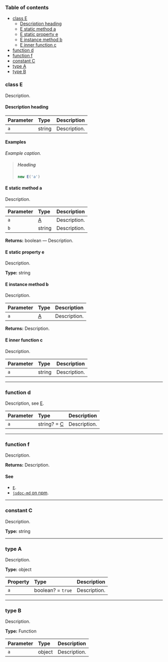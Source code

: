 ### Table of contents

- [class E](#class-e)
  - [Description heading](#description-heading)
  - [E static method a](#e-static-method-a)
  - [E static property e](#e-static-property-e)
  - [E instance method b](#e-instance-method-b)
  - [E inner function c](#e-inner-function-c)
- [function d](#function-d)
- [function f](#function-f)
- [constant C](#constant-c)
- [type A](#type-a)
- [type B](#type-b)

### class E

Description.

#### Description heading

| Parameter | Type   | Description  |
| :-------- | :----- | :----------- |
| `a`       | string | Description. |

#### Examples

_Example caption._

> ##### Heading
>
> ```js
> new E('a')
> ```

#### E static method a

Description.

| Parameter | Type         | Description  |
| :-------- | :----------- | :----------- |
| `a`       | [A](#type-a) | Description. |
| `b`       | string       | Description. |

**Returns:** boolean — Description.

#### E static property e

Description.

**Type:** string

#### E instance method b

Description.

| Parameter | Type         | Description  |
| :-------- | :----------- | :----------- |
| `a`       | [A](#type-a) | Description. |

**Returns:** Description.

#### E inner function c

Description.

| Parameter | Type   | Description  |
| :-------- | :----- | :----------- |
| `a`       | string | Description. |

* * *

### function d

Description, see [E](#class-e).

| Parameter | Type                       | Description  |
| :-------- | :------------------------- | :----------- |
| `a`       | string? = [C](#constant-c) | Description. |

* * *

### function f

Description.

**Returns:** Description.

#### See

- [`E`](#class-e).
- [`jsdoc-md` on npm](https://npm.im/jsdoc-md).

* * *

### constant C

Description.

**Type:** string

* * *

### type A

Description.

**Type:** object

| Property | Type              | Description  |
| :------- | :---------------- | :----------- |
| `a`      | boolean? = `true` | Description. |

* * *

### type B

Description.

**Type:** Function

| Parameter | Type   | Description  |
| :-------- | :----- | :----------- |
| `a`       | object | Description. |
